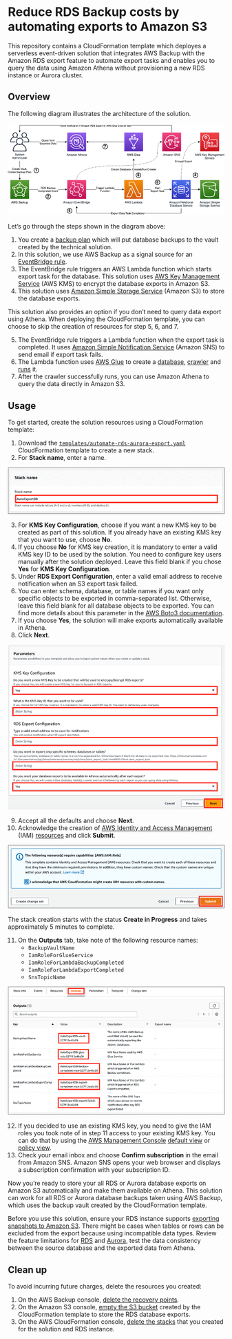 # Reduce RDS Backup costs by automating exports to Amazon S3

This repository contains a CloudFormation template which deployes a serverless event-driven solution that integrates AWS Backup with the Amazon RDS export feature to automate export tasks and enables you to query the data using Amazon Athena without provisioning a new RDS instance or Aurora cluster.

## Overview
The following diagram illustrates the architecture of the solution.

![Solution Diagram](images/solution_diagram.png)

Let’s go through the steps shown in the diagram above:
1.	You create a [backup plan](https://docs.aws.amazon.com/aws-backup/latest/devguide/about-backup-plans.html) which will put database backups to the vault created by the technical solution.
2.	In this solution, we use AWS Backup as a signal source for an [EventBridge rule](https://docs.aws.amazon.com/eventbridge/latest/userguide/eb-rules.html).
3.	The EventBridge rule triggers an AWS Lambda function which starts export task for the database. This solution uses [AWS Key Management Service](https://docs.aws.amazon.com/kms/latest/developerguide/overview.html) (AWS KMS) to encrypt the database exports in Amazon S3.
4.	This solution uses [Amazon Simple Storage Service](https://docs.aws.amazon.com/AmazonS3/latest/userguide/Welcome.html) (Amazon S3) to store the database exports.

This solution also provides an option if you don’t need to query data export using Athena. When deploying the CloudFormation template, you can choose to skip the creation of resources for step 5, 6, and 7.

5.	The EventBridge rule triggers a Lambda function when the export task is completed. It uses [Amazon Simple Notification Service](https://docs.aws.amazon.com/sns/latest/dg/welcome.html) (Amazon SNS) to send email if export task fails.
6.	The Lambda function uses [AWS Glue](https://docs.aws.amazon.com/glue/latest/dg/what-is-glue.html) to create a [database](https://docs.aws.amazon.com/glue/latest/dg/define-database.html), [crawler](https://docs.aws.amazon.com/glue/latest/dg/add-crawler.html) and [runs](https://docs.aws.amazon.com/glue/latest/dg/crawler-running.html) it.
7.	After the crawler successfully runs, you can use Amazon Athena to query the data directly in Amazon S3.

## Usage
To get started, create the solution resources using a CloudFormation template:

1.	Download the [`templates/automate-rds-aurora-export.yaml`](templates/automate-rds-aurora-export.yaml) CloudFormation template to create a new stack.
2.	For **Stack name**, enter a name.

![stack name](images/cf_stack_name.png)

3.	For **KMS Key Configuration**, choose if you want a new KMS key to be created as part of this solution. If you already have an existing KMS key that you want to use, choose **No**.
4.	If you choose **No** for KMS key creation, it is mandatory to enter a valid KMS key ID to be used by the solution. You need to configure key users manually after the solution deployed. Leave this field blank if you chose **Yes** for **KMS Key Configuration**.
5.	Under **RDS Export Configuration**, enter a valid email address to receive notification when an S3 export task failed.
6.	You can enter schema, database, or table names if you want only specific objects to be exported in comma-separated list. Otherwise, leave this field blank for all database objects to be exported. You can find more details about this parameter in the [AWS Boto3 documentation](https://boto3.amazonaws.com/v1/documentation/api/latest/reference/services/rds/client/start_export_task.html#RDS.Client.start_export_task).
7.	If you choose **Yes**, the solution will make exports automatically available in Athena.
8.	Click **Next**.

![parameters](images/cf_parameters.png)

9.	Accept all the defaults and choose **Next**.
10.	Acknowledge the creation of [AWS Identity and Access Management](https://aws.amazon.com/iam/) (IAM) [resources](https://docs.aws.amazon.com/IAM/latest/UserGuide/resources.html) and click **Submit**. 

![submit](images/cf_submit.png)

The stack creation starts with the status **Create in Progress** and takes approximately 5 minutes to complete.

11.	On the **Outputs** tab, take note of the following resource names:
    * `BackupVaultName`
    * `IamRoleForGlueService`
    * `IamRoleForLambdaBackupCompleted`
    * `IamRoleForLambdaExportCompleted`
    * `SnsTopicName`

![outputs](images/cf_outputs.png)

12.	If you decided to use an existing KMS key, you need to give the IAM roles you took note of in step 11 access to your existing KMS key. You can do that by using the [AWS Management Console](http://aws.amazon.com/console) [default view](https://docs.aws.amazon.com/kms/latest/developerguide/key-policy-modifying.html#key-policy-modifying-how-to-console-default-view) or [policy view](https://docs.aws.amazon.com/kms/latest/developerguide/key-policy-modifying.html#key-policy-modifying-how-to-console-policy-view).
13.	Check your email inbox and choose **Confirm subscription** in the email from Amazon SNS.  Amazon SNS opens your web browser and displays a subscription confirmation with your subscription ID.

Now you’re ready to store your all RDS or Aurora database exports on Amazon S3 automatically and make them available on Athena. This solution can work for all RDS or Aurora database backups taken using AWS Backup, which uses the backup vault created by the CloudFormation template. 

Before you use this solution, ensure your RDS instance supports [exporting snapshots to Amazon S3](https://docs.aws.amazon.com/AmazonRDS/latest/UserGuide/Concepts.RDS_Fea_Regions_DB-eng.Feature.ExportSnapshotToS3.html). There might be cases when tables or rows can be excluded from the export because using incompatible data types. Review the feature limitations for [RDS](https://docs.aws.amazon.com/AmazonRDS/latest/UserGuide/USER_ExportSnapshot.html#USER_ExportSnapshot.Limits) and [Aurora](https://docs.aws.amazon.com/AmazonRDS/latest/AuroraUserGuide/aurora-export-snapshot.html#aurora-export-snapshot.Limits), test the data consistency between the source database and the exported data from Athena.

## Clean up
To avoid incurring future charges, delete the resources you created:

1.	On the AWS Backup console, [delete the recovery points](https://docs.aws.amazon.com/aws-backup/latest/devguide/gs-cleanup-resources.html#cleanup-backups).
2.	On the Amazon S3 console, [empty the S3 bucket](https://docs.aws.amazon.com/AmazonS3/latest/userguide/empty-bucket.html) created by the CloudFormation template to store the RDS database exports.
3.	On the AWS CloudFormation console, [delete the stacks](https://docs.aws.amazon.com/AWSCloudFormation/latest/UserGuide/cfn-console-delete-stack.html) that you created for the solution and RDS instance.